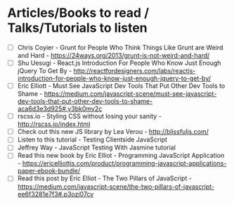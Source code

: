 # Articles/Books to read / Talks/Tutorials to listen

- [ ] Chris Coyier - Grunt for People Who Think Things Like Grunt are Weird and Hard - https://24ways.org/2013/grunt-is-not-weird-and-hard/
- [ ] Shu Uesugi - React.js Introduction For People Who Know Just Enough jQuery To Get By - http://reactfordesigners.com/labs/reactjs-introduction-for-people-who-know-just-enough-jquery-to-get-by/
- [ ] Eric Elliott - Must See JavaScript Dev Tools That Put Other Dev Tools to Shame - https://medium.com/javascript-scene/must-see-javascript-dev-tools-that-put-other-dev-tools-to-shame-aca6d3e3d925#.y3bk0mv2c
- [ ] rscss.io - Styling CSS without losing your sanity - http://rscss.io/index.html
- [ ] Check out this new JS library by Lea Verou - http://blissfuljs.com/
- [ ] Listen to this tutorial - Testing Clientside JavaScript
- [ ] Jeffrey Way - JavaScript Testing With Jasmine tutorial
- [ ] Read this new book by Eric Elliot - Programming JavaScript Application - https://ericelliottjs.com/product/programming-javascript-applications-paper-ebook-bundle/
- [ ] Read this post by Eric Elliot - The Two Pillars of JavaScript - https://medium.com/javascript-scene/the-two-pillars-of-javascript-ee6f3281e7f3#.p3ozj07cv
